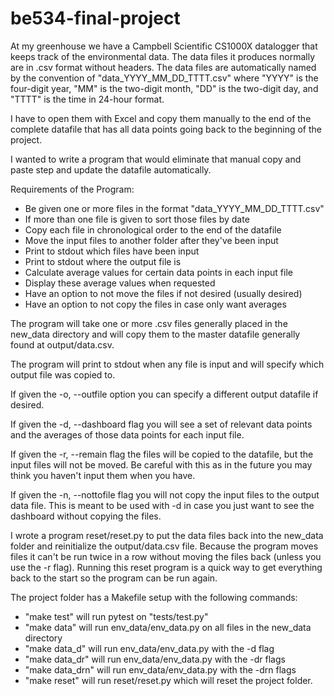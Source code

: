 # be534-final-project

At my greenhouse we have a Campbell Scientific CS1000X datalogger that
keeps track of the environmental data.  The data files it produces 
normally are in .csv format without headers. The data files are
automatically named by the convention of "data_YYYY_MM_DD_TTTT.csv"
where "YYYY" is the four-digit year, "MM" is the two-digit month,
"DD" is the two-digit day, and "TTTT" is the time in 24-hour format.

I have to open them with Excel and copy them manually to the end of the
complete datafile that has all data points going back to the beginning
of the project.

I wanted to write a program that would eliminate that manual copy and
paste step and update the datafile automatically.

Requirements of the Program:

* Be given one or more files in the format "data_YYYY_MM_DD_TTTT.csv"
* If more than one file is given to sort those files by date
* Copy each file in chronological order to the end of the datafile
* Move the input files to another folder after they've been input
* Print to stdout which files have been input
* Print to stdout where the output file is
* Calculate average values for certain data points in each input file
* Display these average values when requested
* Have an option to not move the files if not desired (usually desired)
* Have an option to not copy the files in case only want averages

The program will take one or more .csv files generally placed in the new_data directory and will copy them to the master datafile generally found at output/data.csv.

The program will print to stdout when any file is input and will specify which output file was copied to.

If given the -o, --outfile option you can specify a different output datafile if desired.

If given the -d, --dashboard flag you will see a set of relevant data points and the averages of those data points for each input file.

If given the -r, --remain flag the files will be copied to the datafile, but the input files will not be moved.  Be careful with this as in the future you may think you haven't input them when you have.

If given the -n, --nottofile flag you will not copy the input files to the output data file.  This is meant to be used with -d in case you just want to see the dashboard without copying the files.

I wrote a program reset/reset.py to put the data files back into the new_data folder and reinitialize the output/data.csv file.  Because the program moves files it can't be run twice in a row without moving the files back (unless you use the -r flag).  Running this reset program is a quick way to get everything back to the start so the program can be run again.

The project folder has a Makefile setup with the following commands:

* "make test" will run pytest on "tests/test.py"
* "make data" will run env_data/env_data.py on all files in the new_data directory
* "make data_d" will run env_data/env_data.py with the -d flag
* "make data_dr" will run env_data/env_data.py with the -dr flags
* "make data_drn" will run env_data/env_data.py with the -drn flags
* "make reset" will run reset/reset.py which will reset the project folder.

